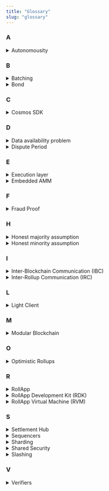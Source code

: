 ```yaml
---
title: "Glossary"
slug: "glossary"
---
```


### A

<details>
    <summary>Autonomousity</summary>
    The ability to own your own blockchain execution layer with the exception of having to adhere to the unerlying base layers protocol rules.
    Part of the advantages of having your own execution blockchain entails having your own choice of native network fee token and a full control over the blockchain logic.
</details>

### B

<details>
    <summary>Batching</summary>
    Execution layer sequencers gather executed transaction related data and store it on the base layers for security. The frequency of data batching is decided by the Sequencer but may be enforced by the underlying protocol.
</details>

<details>
    <summary>Bond</summary>
    Optimistic rollups require a bond to be placed with the protocol as a form of insurance for any fraudlent activity. If a Sequencer, that has bonded tokens, is proven to committed fraud within the dispute period the tokens they've bonded are partially allocated to the prover and the rest are burned.
</details>

### C

<details>
    <summary>Cosmos SDK</summary>
    The Cosmos SDK is an open-source framework for building public Proof-of-Stake (PoS) blockchains. Blockchains built with the Cosmos SDK are generally referred to as application-specific blockchains.
</details>

### D

<details>
    <summary>Data availability problem</summary>
    The data availability problem states: If the block proposer does not publish all of the data no one would be able to detect hidden transactions. <br /> <br />
    If a block producer just publishes the block header but not the transaction data, then full nodes won’t be able to check if the transactions are valid and generate fraud proofs if they’re not valid. It is a requirement that block producers must publish all the data for their blocks, but we need a way to enforce this.<br /> <br />
    The most obvious way, as discussed, to solve the data availability problem is to simply require everyone (including light clients) to download all the data. Clearly, this doesn’t scale well. This is what most blockchains, such as Bitcoin and Ethereum, currently do. <br /> <br />
    Data availability proofs are a new technology that allows clients to check with very high probability that all the data for a block has been published, by only downloading a very small piece of that block. Data availability proofs utilize a core technology called erasure coding to increase the size of the data and use light clients to sample.
    <br /> <br /> Reference: https://coinmarketcap.com/alexandria/article/what-is-data-availability

</details>

<details>
    <summary>Dispute Period</summary>
    Anytime the sequencer publishes a batch of state transitions there is a “dispute period” during which any party can publish a “fraud proof” which indicates that one of the state transitions was invalid. This is proven by replaying the transaction which caused the state transition onchain and comparing the resulting state root with the one that was published by the sequencer. If the state roots do not match, then the fraud proof is successful and the state transition is cancelled. If there were more state transitions after the invalid one, they also get cancelled. Transactions which are older than the dispute period cannot be disputed anymore and are considered final.
    <br /> <br /> Reference: https://research.paradigm.xyz/rollups

</details>

### E

<details>
    <summary>Execution layer</summary>
    The `top` layer of the modular stack. This layer is in charge of transactions processing and gossiping, state transition function and communication with other layers of the modular stack.  
</details>

<details>
    <summary>Embedded AMM</summary>
    dYmension embeds a native automated market maker (AMM) into the settlement hub enabling the creation of a core financial center. The embedded AMM is designated as an infrastructure tool that is designed to help developers and users interact within the dYmension ecosystem. The settlement layer is dedicated to facilitate easy RollApp deployment, providing a stable infrastructure for developers to innovate in and aggregating liquidity to create efficiently priced assets. The settlement hub is designed to solely embed a dedicated AMM and provide the tools for developers to build products within dYmension’s RollApp ecosystem.
</details>

### F

<details>
    <summary>Fraud Proof</summary>
    Fraud proofs indicate that a state transitions was invalid. This is proven by replaying the transaction which caused the state transition onchain and comparing the resulting state root with the one that was published by the sequencer. If the state roots do not match, then the fraud proof is successful and the state transition is cancelled.
    <br /> <br /> Reference: https://research.paradigm.xyz/rollups

</details>

### H

<details>
    <summary>Honest majority assumption</summary>
    The assumption that a majority of blockchain participants (such as the validator set) are honest and follow the rules of the protocol. If a majority of participants are dishonest, attacks can be made that are within the rules of the protocol but cause negative effects.
    <br /> <br />In Tendermint Core when +1/3 of the voting power drops offline for whatever reason, the chain will stop making progress. In order to start making progress again, the network will need to wait for the +1/3 of voting power to come back online. If validators don’t come back online for whatever reason, they may need to be forked out via manual intervention from the community.

</details>

<details>
    <summary>Honest minority assumption</summary>
    The assumption that only a minority of blockchain participants are honest and follow the rules of the protocol. Honest minority assumptions can come in multiple forms, such as a 1-of-N assumption where only a single honest participant is required to be honest for the blockchain to hold a guarantee. For example, optimistic rollup users and nodes require a 1-of-N assumption for safety as at least one honest full node is required to monitor the rollup and submit fraud proofs in the event of fraud. 
    <br /> <br /> Reference: https://celestia.org/glossary/

</details>

### I

<details>
    <summary>Inter-Blockchain Communication (IBC)</summary>
    The Inter‐Blockchain Communication Protocol (IBC) is an open‐source protocol for relaying messages between independent blockchains. The messages pass across trust-minimized channels that rely on the honest-majority of the corresponding chain.
</details>

<details>
    <summary>Inter-Rollup Communication (IRC)</summary>
    IRC is an IBC based protocol which provides safe message transferring between dYmension RollApps. IRC leverages the common communication ground of all dYmension RollApps, the dYmension settlement hub.
</details>

### L

<details>
    <summary>Light Client</summary>
    Light clients are a process that only verifies a particular state machine’s consensus, without executing the transactions. This allows it to be used in mobile wallets or other low-powered devices.
    <br /> <br />The light client connects to a set of full nodes and verifies the new headers can be trusted. Most of the communication is happening with just one node, called a primary, other nodes are called witnesses.
    <br /><br /> Reference: https://medium.com/tendermint/different-types-of-evidence-in-tendermint-5de4440fdd54

</details>

### M

<details>
    <summary>Modular Blockchain</summary>
    Modular blockchain architecture design decouples different functions of a ‘Monolithic’ blockchain for greater performance and scalability. Modular blockchains handle one or more of the functions of a monolithic blockchain but not all. Monolithic blockchains handle transaction execution, state settlement, data processing and provide a consensus on the canonical history of the chain.
</details>

### O

<details>
    <summary>Optimistic Rollups</summary>
     Optimistic rollups assume an optimistic view towards the honesty of the sequencers, hence the term optimistic rollup. Meaning that it’s initially assumed the sequencer who is processing transactions is acting honestly. However, in order to produce an environment where users of a network do not have to simply trust sequencers, a dispute period is installed. This period enables others to verify that the sequencer is reporting correct state updates. If anyone discovers a batch that is not correct, they can publish a “fraud proof” demonstrating the correct state transition. If indeed the sequencer provided incorrect information the state of the blockchain is reverted and the sequencer is “slashed” (they lose tokens they’ve bonded to participate in the network).
</details>

### R

<details>
    <summary>RollApp</summary>
    RollApp is an application specific Rollup. Unlike with generic-purpose rollups, apps built as a RollApp have their own <a href="./glossary#a">autonomy</a>.
</details>

<details>
    <summary>RollApp Development Kit (RDK)</summary>
    dYmension’s rollup factory takes its inspiration from the Cosmos ecosystem which introduced the successful Cosmos SDK. A RollApp instance on dYmension is an application-specific rollup (which we refer to as RollApp), built by using the dYmension RollApp Development Kit, termed RDK. The development kit is a pre-packaged set of generic modules which enable compatible Cosmos SDK functionality, such as creating accounts and token management. The RDK simplifies the process of deploying rollups on top of dYmension’s settlement layer.
</details>

<details>
    <summary>RollApp Virtual Machine (RVM)</summary>
    dYmension introduces a novel dispute mechanism which generates a RollApp specific virtual machine for resolving transaction disputes within the settlement layer. RVM emulates the exact context and logic in which a transaction is executed resulting in a deterministic output. As such, RVM is capable of resolving disputes in various execution environments.
</details>

### S

<details>
    <summary>Settlement Hub</summary>
    dYmension settlement hub is a Cosmos SDK Proof-of-Stake chain, that utilizes the Tendermint Core state replication model for networking and consensus. Contrary to a monolithic blockchain, dYmension’s settlement layer is specifically designed to provide a specialized service optimized for rollups. As such rollup servicing logic is embedded in the settlement layer, an attribute known as ‘enshrined rollups’, increasing seamless cooperation between RollApps and the settlement hub.
</details>

<details>
    <summary>Sequencers</summary>    
    Sequencers are the nodes operating the RollApp. sequencers are responsible for storing and executing transactions off-chain.
</details>

<details>
    <summary>Sharding</summary>
    One way of increasing the throughput of a blockchain is to split the blockchain into multiple chains called shards. The point of sharding is to split up the block producers in the network so that instead of every block producer processing every transaction, they split up their processing power into different shards that only process some transactions. RollApps are execution environment shards, Sequencers and participating full nodes network transactions and maintain a light client of the settlement layer for updating state and connecting to other execution shards. 
</details>

<details>
    <summary>Shared Security</summary>
    Shared security means that all RollApps that are connected to the dYmension settlement hub and benefit from the economic security provided by the dYmension validators. The notion of shared security is different from interchain protocols that build on an architecture of bridges. For bridge protocols, each chain is considered sovereign and must maintain its own validator set and economic security.
    <br /> <br /> Reference: https://wiki.polkadot.network/docs/learn-security

</details>

<details>
    <summary>Slashing</summary>
    A mechanism employed in PoS blockchains that is used to deter and punish malicious behavior. Slashing was originally conceived as a method to solve the nothing at stake problem, which presented the problem that validators weren’t restricted by the number of forks they could vote on – unlike in PoW where miners only have a limited amount of hash power to dedicate to forks.
    <br /> <br />To become a validator, a node is typically required to stake a minimum amount of the network’s native token. If the validator is caught double-voting or voting for any competing fork other than the canonical chain, the validator's stake is reduced (slashed). The degree by which validators are slashed varies by network and the severity of the malicious behavior.
    <br /><br />Slashing can also occur for behavior that is deemed dishonest despite any lack of malicious intent. Dishonest behavior can include going offline or missing network duties. Slashing as a deterrent for dishonest behavior is important for blockchains that employ BFT-like consensus mechanisms, where ≥1/3 of voting power can halt the network if they are offline or refuse to vote.
    <br /><br />Reference: https://celestia.org/glossary/slashing

</details>

### V

<details>
    <summary>Verifiers</summary>
    Verifiers are entities responsible for watching RollApp Sequencers in case of fraud. RollApp Verifiers run full nodes of the RollApp state transitions. Verifiers submit fraud proofs to the settlement layer. Upon a successful fraud proof the Verifier is rewarded a portion of the Sequencer's bonded token and the rest are burned. 
</details>
